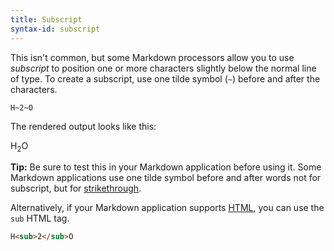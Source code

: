 ```yaml
---
title: Subscript
syntax-id: subscript
---
```


This isn't common, but some Markdown processors allow you to use *subscript* to position one or more characters slightly below the normal line of type. To create a subscript, use one tilde symbol (`~`) before and after the characters.

```text
H~2~O
```

The rendered output looks like this:

H<sub>2</sub>O

<div class="alert alert-success">
  <i class="fas fa-lightbulb"></i> <strong>Tip:</strong> Be sure to test this in your Markdown application before using it. Some Markdown applications use one tilde symbol before and after words not for subscript, but for <a href="/extended-syntax/#strikethrough">strikethrough</a>. 
</div>

Alternatively, if your Markdown application supports [HTML](/basic-syntax/#html), you can use the `sub` HTML tag.

```html
H<sub>2</sub>O
```